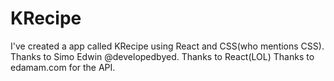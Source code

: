 # KRecipe
I've created a app called KRecipe using React and CSS(who mentions CSS).
Thanks to Simo Edwin @developedbyed.
Thanks to React(LOL)
Thanks to edamam.com for the API.
